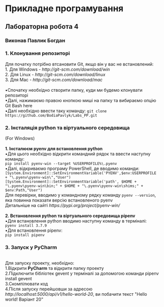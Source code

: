 <h1> Прикладне програмування </h1>

<h2> Лабораторна робота 4 </h2>
<h3>Виконав Павлик Богдан</h3>

<h3>1. Клонування репозиторі </h3>
    Для початку потрібно втсановити Git, якщо він у вас не встановлений:
    <br> 1. Для Windows - <i>http://git-scm.com/download/win</i>
    <br> 2. Для Linux - <i>http://git-scm.com/download/linux</i>
    <br> 3. Для Mac - <i>http://git-scm.com/download/mac</i>
    <br><br> •Спочатку необхідно створити папку, куди ми будемо клонувати репозиторі
    <br> •Далі, нажимаємо правою кнопкою миші на папку та вибираємо опцію Git Bash here
    <br> •Далі необхідно ввести таку команду: <code>git clone https://github.com/BodiaPavlyk/Labs_PP.git</code>
<h3>2. Інсталяція python та віртуального середовища </h3>
(For Windows)
<br><br><b>1. Інсталюєм pyenv для встановлення python</b>
<br> •Для цього необхідно відкрити командний рядок та ввести наступну команду:
<br><code>pip install pyenv-win --target %USERPROFILE%\.pyenv</code>
<br> •Далі, відкриваємо програму PowerShell, де вводимо команди:
<br><code>[System.Environment]::SetEnvironmentVariable('PYENV',$env:USERPROFILE + "\.pyenv\pyenv-win\","User")</code>
<br><code>[System.Environment]::SetEnvironmentVariable('path', $HOME + "\.pyenv\pyenv-win\bin;" + $HOME + "\.pyenv\pyenv-win\shims;" + $env:Path,"User")</code>
<br> Для перевірки, вводимо у командному рядку команду <code>pyenv --version</code>, яка повинна показати версію встановленого pyenv
<br> Детальніше на сайті <i>https://pypi.org/project/pyenv-win/</i>
<br><br><b>2. Встановлення python та віртуального середовища pipenv</b>
<br> •Для встановлення python вводимо наступну команду в терміналі:
<br><code>pyenv install 3.7.9</code>
<br> •Для встановлення pipenv:
<br><code>pip install pipenv</code>
<h3>3. Запуск у PyCharm</h3>
<br> Для запуску проекту, необхідно:
<br> 1.Відкрити <b>PyCharm</b> та відкрити папку проекту
<br> 2.Підключити бібліотек gevent у терміналі за допомогою команди pipenv install gevent
<br> 3.Скомпілювати код
<br> 4.Після запуску перейшовши за адресою <i>http://localhost:5000/api/v1/hello-world-20</i>, ви побачити текст "Hello world! Варіант 20"
